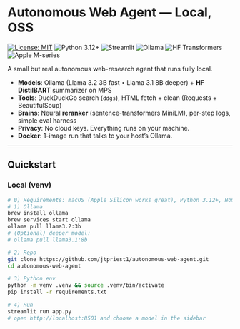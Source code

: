 # Autonomous Web Agent — Local, OSS

[![License: MIT](https://img.shields.io/badge/License-MIT-green.svg)](LICENSE)
![Python 3.12+](https://img.shields.io/badge/Python-3.12%2B-blue)
![Streamlit](https://img.shields.io/badge/Streamlit-UI-red)
![Ollama](https://img.shields.io/badge/Ollama-local%20LLM-black)
![HF Transformers](https://img.shields.io/badge/HuggingFace-Transformers-orange)
![Apple M-series](https://img.shields.io/badge/Apple-MPS%20accelerated-lightgrey)

A small but real autonomous web-research agent that runs fully local.

- **Models**: Ollama (Llama 3.2 3B fast • Llama 3.1 8B deeper) + **HF DistilBART** summarizer on MPS  
- **Tools**: DuckDuckGo search (`ddgs`), HTML fetch + clean (Requests + BeautifulSoup)  
- **Brains**: Neural **reranker** (sentence-transformers MiniLM), per-step logs, simple eval harness  
- **Privacy**: No cloud keys. Everything runs on your machine.  
- **Docker**: 1-image run that talks to your host’s Ollama.

---

## Quickstart

### Local (venv)
```bash
# 0) Requirements: macOS (Apple Silicon works great), Python 3.12+, Homebrew
# 1) Ollama
brew install ollama
brew services start ollama
ollama pull llama3.2:3b
# (Optional) deeper model:
# ollama pull llama3.1:8b

# 2) Repo
git clone https://github.com/jtpriest1/autonomous-web-agent.git
cd autonomous-web-agent

# 3) Python env
python -m venv .venv && source .venv/bin/activate
pip install -r requirements.txt

# 4) Run
streamlit run app.py
# open http://localhost:8501 and choose a model in the sidebar
